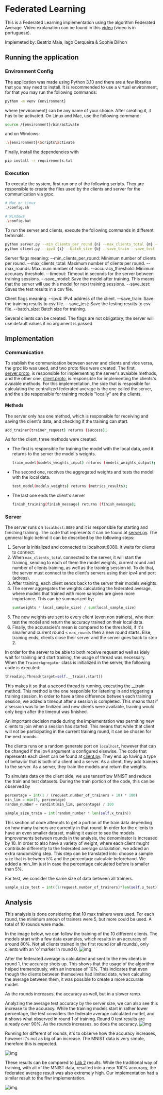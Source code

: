 # Federated Learning
This is a Federated Learning implementation using the algorithm Federated Average. Video explanation can be found in this [video](https://youtu.be/umYhUZNY5Rc) (video is in portuguese).

Implemeted by: Beatriz Maia, Iago Cerqueira & Sophie Dilhon

## Running the application
### Environment Config
The application was made using Python 3.10 and there are a few libraries that you may need to install.
It is recommended to use a virtual environment, for that you may run the following commands:

```sh
python -m venv {environment}
```

where {environment} can be any name of your choice. After creating it, it has to be activated. On Linux and Mac, use the following command:

```sh
source /{environment}/bin/activate
```

and on Windows:

```sh
.\{environment}\Scripts\activate
```

Finally, install the dependencies with

```sh
pip install -r requirements.txt
```

### Execution
To execute the system, first run one of the following scripts. They are responsible to create the files used by the clients and server for the communication via grpc.

```sh
# Mac or Linux
./config.sh

# Windows
.\config.bat
```


To run the server and clients, execute the following commands in different terminals. 
```sh
python server.py --min_clients_per_round {n} --max_clients_total {m} --max_rounds {r} --accuracy_threshold {a} --timeout {t} --save_model --save_test
python client.py --ipv4 {i} --batch_size {b} --save_train --save_test
```

Server flags meaning:
--min_clients_per_round: Minimum number of clients per round.
--max_clients_total: Maximum number of clients per round.
--max_rounds: Maximum number of rounds.
--accuracy_threshold: Minimum accuracy threshold.
--timeout: Timeout in seconds for the server between training sessions.
--save_model: Save the model after training. This means that the server will use this model for next training sessions.
--save_test: Saves the test results in a csv file.

Client flags meaning:
--ipv4: IPv4 address of the client.
--save_train: Save the training results to csv file.
--save_test: Save the testing results to csv file.
--batch_size: Batch size for training.

Several clients can be created. The flags are not obligatory, the server will use default values if no argument is passed.

## Implementation

### Communication
To stablish the communication between server and clients and vice versa, the grpc lib was used, and two proto files were created. The first, [server.proto](proto/server.proto), is responsible for implementing the server's avaiable methods, and the other one, [client.proto](proto/client.proto), is responsible for implementing the clients's avaiable methods. For this implementation, the side that is resposible for calculating the centralized federated average is the one called the server, and the side responsible for training models "locally" are the clients.

#### Methods

The server only has one method, which is responsible for receiving and saving the client's data, and checking if the training can start.
```sh
add_trainer(trainer_request) returns (success);
```

As for the client, three methods were created. 
- The first is responsible for training the model with the local data, and it returns to the server the model's weights. 
    ```sh
    train_model(models_weights_input) returns (models_weights_output);
    ```
- The second one, receives the aggregated weights and tests the model with the local data.
    ```sh
    test_model(models_weights) returns (metrics_results);
    ```
- The last one ends the client's server
    ```sh
    finish_training(finish_message) returns (finish_message);
    ```

### Server
The server runs on `localhost:8080` and it is responsible for starting and finishing training. The code that represents it can be found at [server.py](server.py). The genneral logic behind it can be described by the following steps:

1. Server is initialized and connected to localhost:8080. It waits for clients to connect.
2. When `max_clients_total` connected to the server, it will start the training, sending to each of them the model weights, current round and number of clients training, as well as the training session id. To do that, the server must connect to the client's servers using their ipv4 and port (adress).
3. After training, each client sends back to the server their models weights.
4. The server aggregates the weights calculating the federated average, where models that trained with more samples are given more importance. This can be summarized by:
    ```py
    sum(weights * local_sample_size) / sum(local_sample_size)
    ```
5. The new weights are sent to every client (even non trainers), who then test the model and return the accuracy trained on their local data. 
6. Finally, the accuracies's mean is compared to the threshold, if it's smaller and current round < `max_rounds` then a new round starts. Else, training ends,  clients close their server and the server goes back to step 2.

In order for the server to be able to both receive request ad well as idely wait for training and start training, the usage of thread was necessary. When the `TrainerAgregator` class is initialized in the server, the following code is executed:

```py
threading.Thread(target=self.__train).start()
```

This makes it so that a second thread is running, executing the __train method. This method is the one responible for listening in and triggering a training session. In order to have a time difference between each training session, we added a timeout after a session is completed. This means that if a session was to be finilized and new clients were available, training would only begin after the timeout was finished.

An important decision made during the implementation was permiting new clients to join when a session has started. This means that while that client will not be participating in the current training round, it can be chosen for the next rounds.

The clients runs on a random generate port on `localhost`, however that can be changed if the ipv4 argument is configured elsewise. The code that represents each client can be found at [client.py](client.py). They end up having a type of behavior that is both of a client and a server. As a client, they add trainers to the server. As a server, they train the models and return the weights.

To simulate data on the client side, we use tensorflow MNIST and reduce the train and test datasets. During the train portion of the code, this can be observed by
```py
percentage = int(1 / (request.number_of_trainers + 10) * 100)
min_lim = min(5, percentage)
random_number = randint(min_lim, percentage) / 100

sample_size_train = int(random_number * len(self.x_train))
```
This section of code attempts to get a portion of the train data depending on how many trainers are currently in that round. In order for the clients to have an even smaller dataset, making it easier to see the models improvements between rounds in the analysis, the denominator is increased by 10.  In order to also have a variety of weight, where each client mught contribute differently to the federated average calculation, we added an extra randomizing step. This step can be translated into: choose a sample size that is between 5% and the percentage calculate beforehand. We added a min_lim just in case the percentage calculated before is smaller than 5%. 

For test, we consider the same size of data between all trainers. 
```py
sample_size_test = int((1/request.number_of_trainers)*len(self.x_test))
```

## Analysis

This analysis is done considering that 10 max trainers were used. For each round, the minimum amoun of trainers were 5, but more could be used. A total of 10 rounds were made.

In the image below, we can follow the training of the 10 different clients. The models start with a few data examples, which results in an accuracy of around 80%. Not all clients trained in the first round (or all rounds), only clients with an 'o' marker in round 0. 
![img](analysis/train_acc_000d635f-2206-4ab3-99b2-bd49a3c75fad.png)

After the federated average is calculated and sent to the new clients in round 1, the accuracy shots up. This shows that the usage of the algorithm helped tremendously, with an increase of 10%. This indicates that even though the clients between themselves had limited data, when calculting the average between them, it was possible to create a more accurate model. 

As the rounds increases, the accuracy as well, but in a slower ramp.


Analyzing the average test accuracy by the server size, we can also see this increase to the accuracy. While the training models start in rather lower percentage, the test considers the federate average calculated model, and it shows what observed in round 1 of training. Round 0 test results are already over 90%. As the rounds increases, so does the accuracy. 
![img](analysis/server_test_acc_000d635f-2206-4ab3-99b2-bd49a3c75fad.png)

Running for different of rounds, it's to observe how the accuracy increases, however it's not as big of an increase. The MNIST data is very simple, therefore this is expected.

![img](analysis/server_test_acc_10_20_40.png)

These results can be compared to [Lab 2](https://github.com/AHalic/SisDist_Labs/tree/main/Lab_2) results. While the traditional way of training, with all of the MNIST data, resulted into a near 100% accuracy, the federated average result was also extremely high. Our implementation had a similar result to the flwr implementation. 

![img](https://raw.githubusercontent.com/AHalic/SisDist_Labs/main/Lab_2/results_atv1/accuracy.png)